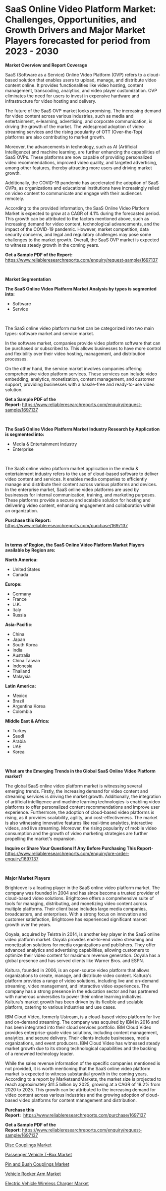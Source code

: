 <p><h1>SaaS Online Video Platform Market: Challenges, Opportunities, and Growth Drivers and Major Market Players forecasted for period from 2023 - 2030</h1></p><p><strong>Market Overview and Report Coverage</strong></p>
<p><p>SaaS (Software as a Service) Online Video Platform (OVP) refers to a cloud-based solution that enables users to upload, manage, and distribute video content online. It provides functionalities like video hosting, content management, transcoding, analytics, and video player customization. OVP eliminates the need for users to invest in expensive hardware and infrastructure for video hosting and delivery.</p><p>The future of the SaaS OVP market looks promising. The increasing demand for video content across various industries, such as media and entertainment, e-learning, advertising, and corporate communication, is driving the growth of the market. The widespread adoption of video streaming services and the rising popularity of OTT (Over-the-Top) platforms are also contributing to market growth.</p><p>Moreover, the advancements in technology, such as AI (Artificial Intelligence) and machine learning, are further enhancing the capabilities of SaaS OVPs. These platforms are now capable of providing personalized video recommendations, improved video quality, and targeted advertising, among other features, thereby attracting more users and driving market growth.</p><p>Additionally, the COVID-19 pandemic has accelerated the adoption of SaaS OVPs, as organizations and educational institutions have increasingly relied on video content to communicate and engage with their audiences remotely.</p><p>According to the provided information, the SaaS Online Video Platform Market is expected to grow at a CAGR of 4.1% during the forecasted period. This growth can be attributed to the factors mentioned above, such as increasing demand for video content, technological advancements, and the impact of the COVID-19 pandemic. However, market competition, data security concerns, and legal and regulatory challenges may pose some challenges to the market growth. Overall, the SaaS OVP market is expected to witness steady growth in the coming years.</p></p>
<p><strong>Get a Sample PDF of the Report:</strong> <a href="https://www.reliableresearchreports.com/enquiry/request-sample/1697137">https://www.reliableresearchreports.com/enquiry/request-sample/1697137</a></p>
<p>&nbsp;</p>
<p><strong>Market Segmentation</strong></p>
<p><strong>The SaaS Online Video Platform Market Analysis by types is segmented into:</strong></p>
<p><ul><li>Software</li><li>Service</li></ul></p>
<p>&nbsp;</p>
<p><p>The SaaS online video platform market can be categorized into two main types: software market and service market. </p><p>In the software market, companies provide video platform software that can be purchased or subscribed to. This allows businesses to have more control and flexibility over their video hosting, management, and distribution processes.</p><p>On the other hand, the service market involves companies offering comprehensive video platform services. These services can include video embedding, analytics, monetization, content management, and customer support, providing businesses with a hassle-free and ready-to-use video solution.</p></p>
<p><strong>Get a Sample PDF of the Report:</strong>&nbsp;<a href="https://www.reliableresearchreports.com/enquiry/request-sample/1697137">https://www.reliableresearchreports.com/enquiry/request-sample/1697137</a></p>
<p>&nbsp;</p>
<p><strong>The SaaS Online Video Platform Market Industry Research by Application is segmented into:</strong></p>
<p><ul><li>Media & Entertainment Industry</li><li>Enterprise</li></ul></p>
<p>&nbsp;</p>
<p><p>The SaaS online video platform market application in the media & entertainment industry refers to the use of cloud-based software to deliver video content and services. It enables media companies to efficiently manage and distribute their content across various platforms and devices. In the enterprise market, SaaS online video platforms are used by businesses for internal communication, training, and marketing purposes. These platforms provide a secure and scalable solution for hosting and delivering video content, enhancing engagement and collaboration within an organization.</p></p>
<p><strong>Purchase this Report:</strong>&nbsp; <a href="https://www.reliableresearchreports.com/purchase/1697137">https://www.reliableresearchreports.com/purchase/1697137</a></p>
<p>&nbsp;</p>
<p><strong>In terms of Region, the SaaS Online Video Platform Market Players available by Region are:</strong></p>
<p>
    <p> <strong> North America: </strong>
        <ul>
            <li>United States</li>
            <li>Canada</li>
        </ul>
        </p> 
    <p> <strong> Europe: </strong>
        <ul>
            <li>Germany</li>
            <li>France</li>
            <li>U.K.</li>
            <li>Italy</li>
            <li>Russia</li>
        </ul>
        </p> 
    <p> <strong> Asia-Pacific: </strong>
        <ul>
            <li>China</li>
            <li>Japan</li>
            <li>South Korea</li>
            <li>India</li>
            <li>Australia</li>
            <li>China Taiwan</li>
            <li>Indonesia</li>
            <li>Thailand</li>
            <li>Malaysia</li>
        </ul>
        </p> 
    <p> <strong> Latin America: </strong>
        <ul>
            <li>Mexico</li>
            <li>Brazil</li>
            <li>Argentina Korea</li>
            <li>Colombia</li>
        </ul>
        </p> 
    <p> <strong> Middle East & Africa: </strong>
        <ul>
            <li>Turkey</li>
            <li>Saudi</li>
            <li>Arabia</li>
            <li>UAE</li>
            <li>Korea</li>
        </ul>
    </p>
    </p>
<p>&nbsp;</p>
<p><strong>What are the Emerging Trends in the Global SaaS Online Video Platform market?</strong></p>
<p><p>The global SaaS online video platform market is witnessing several emerging trends. Firstly, the increasing demand for video content and streaming services is driving the market growth. Additionally, the integration of artificial intelligence and machine learning technologies is enabling video platforms to offer personalized content recommendations and improve user experience. Furthermore, the adoption of cloud-based video platforms is rising, as it provides scalability, agility, and cost-effectiveness. The market is also witnessing innovative features like real-time analytics, interactive videos, and live streaming. Moreover, the rising popularity of mobile video consumption and the growth of video marketing strategies are further propelling the market's expansion.</p></p>
<p><strong>Inquire or Share Your Questions If Any Before Purchasing This Report</strong>- <a href="https://www.reliableresearchreports.com/enquiry/pre-order-enquiry/1697137">https://www.reliableresearchreports.com/enquiry/pre-order-enquiry/1697137</a></p>
<p>&nbsp;</p>
<p><strong>Major Market Players</strong></p>
<p><p>Brightcove is a leading player in the SaaS online video platform market. The company was founded in 2004 and has since become a trusted provider of cloud-based video solutions. Brightcove offers a comprehensive suite of tools for managing, distributing, and monetizing video content across multiple platforms. Their client base includes large media companies, broadcasters, and enterprises. With a strong focus on innovation and customer satisfaction, Brightcove has experienced significant market growth over the years.</p><p>Ooyala, acquired by Telstra in 2014, is another key player in the SaaS online video platform market. Ooyala provides end-to-end video streaming and monetization solutions for media organizations and publishers. They offer advanced analytics and advertising capabilities, allowing customers to optimize their video content for maximum revenue generation. Ooyala has a global presence and has served clients like Warner Bros. and ESPN. </p><p>Kaltura, founded in 2006, is an open-source video platform that allows organizations to create, manage, and distribute video content. Kaltura's platform provides a range of video solutions, including live and on-demand streaming, video management, and interactive video experiences. The company has a strong presence in the education sector and has partnered with numerous universities to power their online learning initiatives. Kaltura's market growth has been driven by its flexible and scalable platform, catering to various industries and use cases.</p><p>IBM Cloud Video, formerly Ustream, is a cloud-based video platform for live and on-demand streaming. The company was acquired by IBM in 2016 and has been integrated into their cloud services portfolio. IBM Cloud Video provides enterprise-grade video solutions, including content management, analytics, and secure delivery. Their clients include businesses, media organizations, and event producers. IBM Cloud Video has witnessed steady market growth due to its strong technological capabilities and the backing of a renowned technology leader.</p><p>While the sales revenue information of the specific companies mentioned is not provided, it is worth mentioning that the SaaS online video platform market is expected to witness substantial growth in the coming years. According to a report by MarketsandMarkets, the market size is projected to reach approximately $11.5 billion by 2025, growing at a CAGR of 18.2% from 2020 to 2025. This growth can be attributed to the increasing demand for video content across various industries and the growing adoption of cloud-based video platforms for content management and distribution.</p></p>
<p><strong>Purchase this Report:</strong>&nbsp;&nbsp;<a href="https://www.reliableresearchreports.com/purchase/1697137">https://www.reliableresearchreports.com/purchase/1697137</a></p>
<p></p>
<p><strong>Get a Sample PDF of the Report:</strong>&nbsp;<a href="https://www.reliableresearchreports.com/enquiry/request-sample/1697137">https://www.reliableresearchreports.com/enquiry/request-sample/1697137</a></p>
<p><p><a href="https://medium.com/@marvinhug741/disc-couplings-market-comprehensive-assessment-by-type-application-and-geography-a37ab82812fd">Disc Couplings Market</a></p><p><a href="https://www.linkedin.com/pulse/passenger-vehicle-t-box-market-share-amp-new-trends-mtgfe/">Passenger Vehicle T-Box Market</a></p><p><a href="https://medium.com/@thesjenney10210/pin-and-bush-couplings-market-comprehensive-assessment-by-type-application-and-geography-50f2ca61fa81">Pin and Bush Couplings Market</a></p><p><a href="https://www.linkedin.com/pulse/vehicle-rocker-arm-market-size-share-amp-trends-analysis-report-kwmhc/">Vehicle Rocker Arm Market</a></p><p><a href="https://www.linkedin.com/pulse/electric-vehicle-wireless-charger-market-research-report-unlocks-xxm1e/">Electric Vehicle Wireless Charger Market</a></p></p>